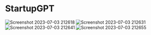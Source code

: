 ﻿# StartupGPT
![Screenshot 2023-07-03 212618](https://github.com/rk68/StartupGPT/assets/71785159/b5780520-c44e-4dbf-a7c2-e5393cbdf189)
![Screenshot 2023-07-03 212631](https://github.com/rk68/StartupGPT/assets/71785159/ad3890cf-4659-4e17-82aa-c69e717ae466)
![Screenshot 2023-07-03 212641](https://github.com/rk68/StartupGPT/assets/71785159/1b41343d-2350-4a40-8107-9fb4b2408f99)
![Screenshot 2023-07-03 212655](https://github.com/rk68/StartupGPT/assets/71785159/61154db4-223c-41d5-b8a8-3ed4c8f0030a)
